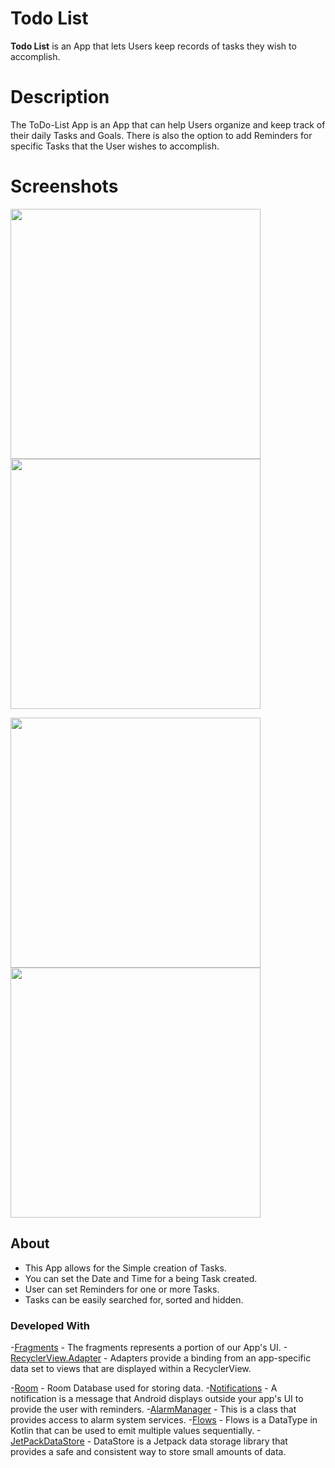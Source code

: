 # Todo List

**Todo List** is an App that lets Users keep records of tasks they wish to accomplish.

# Description

The ToDo-List App is an App that can help Users organize and keep track of their daily Tasks and Goals. There is also the option to add Reminders for specific Tasks that the User wishes to accomplish.

# Screenshots

<img src="FirstPicture.jpg" width=400> <img src="SecondPicture.jpg" width=400>

<img src="ThirdPicture.jpg" width=400> <img src="FourthPicture.jpg" width=400>

## About

- This App allows for the Simple creation of Tasks.
- You can set the Date and Time for a being Task created.
- User can set Reminders for one or more Tasks.
- Tasks can be easily searched for, sorted and hidden.

### Developed With

-[Fragments](https://developer.android.com/guide/fragments) - The fragments represents a portion of our App's UI.
-[RecyclerView.Adapter](https://developer.android.com/reference/androidx/recyclerview/widget/RecyclerView.Adapter) - Adapters provide a binding from an app-specific data set to views that are displayed within a RecyclerView.

-[Room](https://developer.android.com/training/data-storage/room) - Room Database used for storing data.
-[Notifications](https://developer.android.com/guide/topics/ui/notifiers/notifications) - A notification is a message that Android displays outside your app's UI to provide the user with reminders.
-[AlarmManager](https://developer.android.com/reference/android/app/AlarmManager) - This is a class that provides access to alarm system services.
-[Flows](https://developer.android.com/kotlin/flow) - Flows is a DataType in Kotlin that can be used to emit multiple values sequentially.
-[JetPackDataStore](https://medium.com/androiddevelopers/introduction-to-jetpack-datastore-3dc8d74139e7) - DataStore is a Jetpack data storage library that provides a safe and consistent way to store small amounts of data.
